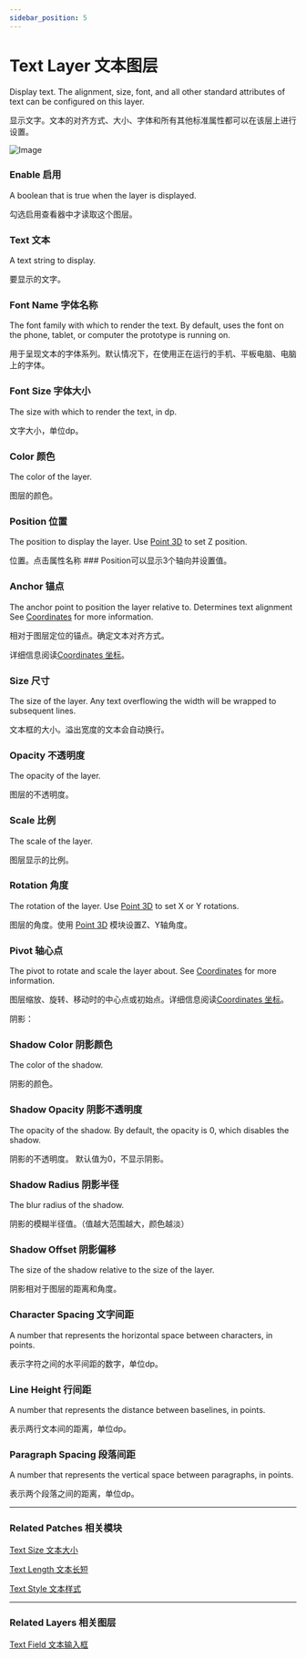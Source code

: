 ```yaml
---
sidebar_position: 5
---
```


# Text Layer 文本图层

Display text. The alignment, size, font, and all other standard attributes of text can be configured on this layer.

显示文字。文本的对齐方式、大小、字体和所有其他标准属性都可以在该层上进行设置。

![Image](@site/static/img/docs/Layer/text-layer.png)

### Enable 启用

A boolean that is true when the layer is displayed.

勾选启用查看器中才读取这个图层。

### Text 文本

A text string to display.

要显示的文字。

### Font Name 字体名称

The font family with which to render the text. By default, uses the font on the phone, tablet, or computer the prototype is running on.

用于呈现文本的字体系列。默认情况下，在使用正在运行的手机、平板电脑、电脑上的字体。

### Font Size 字体大小

The size with which to render the text, in dp.

文字大小，单位dp。

### Color 颜色

The color of the layer.

图层的颜色。

### Position 位置

The position to display the layer. Use [Point 3D](./../Utility/Point%203D.md) to set Z position.

位置。点击属性名称 ### Position可以显示3个轴向并设置值。

### Anchor 锚点

The anchor point to position the layer relative to. Determines text alignment See [Coordinates](./../Concepts/Coordinates.md) for more information.

相对于图层定位的锚点。确定文本对齐方式。

详细信息阅读[Coordinates 坐标](./../Concepts/Coordinates.md)。

### Size 尺寸

The size of the layer. Any text overflowing the width will be wrapped to subsequent lines.

文本框的大小。溢出宽度的文本会自动换行。

### Opacity 不透明度

The opacity of the layer.

图层的不透明度。

### Scale 比例

The scale of the layer.

图层显示的比例。

### Rotation 角度

The rotation of the layer. Use [Point 3D](./../Utility/Point%203D.md) to set X or Y rotations.

图层的角度。使用 [Point 3D](./../Utility/Point%203D.md) 模块设置Z、Y轴角度。

### Pivot 轴心点

The pivot to rotate and scale the layer about. See [Coordinates](./../Concepts/Coordinates.md) for more information.

图层缩放、旋转、移动时的中心点或初始点。详细信息阅读[Coordinates 坐标](./../Concepts/Coordinates.md)。

阴影：

### Shadow Color 阴影颜色

The color of the shadow.

阴影的颜色。

### Shadow Opacity 阴影不透明度

The opacity of the shadow. By default, the opacity is 0, which disables the shadow.

阴影的不透明度。 默认值为0，不显示阴影。

### Shadow Radius 阴影半径

The blur radius of the shadow.

阴影的模糊半径值。（值越大范围越大，颜色越淡）

### Shadow Offset 阴影偏移

The size of the shadow relative to the size of the layer.

阴影相对于图层的距离和角度。

### Character Spacing 文字间距

A number that represents the horizontal space between characters, in points.

表示字符之间的水平间距的数字，单位dp。

### Line Height 行间距

A number that represents the distance between baselines, in points.

表示两行文本间的距离，单位dp。

### Paragraph Spacing 段落间距

A number that represents the vertical space between paragraphs, in points.

表示两个段落之间的距离，单位dp。

------

### Related Patches 相关模块

[Text Size 文本大小](./../Text/Text%20Size.md)

[Text Length 文本长短](./../Text/Text%20Length.md)

[Text Style 文本样式](./../Text/Text%20Style.md)

------

### Related Layers 相关图层

[Text Field 文本输入框](./../iOS/Text%20Field.md)
